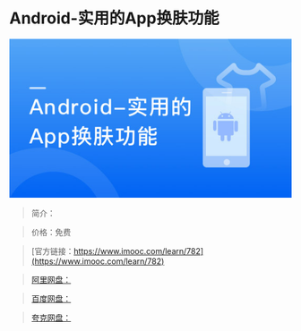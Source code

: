 # Android-实用的App换肤功能

![img](../../assets/5fe442f70001820605400304.jpg)

> 简介：

> 价格：免费

> [官方链接：https://www.imooc.com/learn/782](https://www.imooc.com/learn/782)

> [阿里网盘：]()

> [百度网盘：]()

> [夸克网盘：]()
